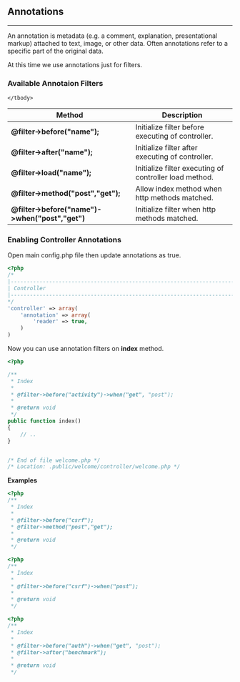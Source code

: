 
## Annotations

------

An annotation is metadata (e.g. a comment, explanation, presentational markup) attached to text, image, or other data. Often annotations refer to a specific part of the original data. 

At this time we use annotations just for filters.

### Available Annotaion Filters

<table>
    <thead>
        <tr>
            <th>Method</th>    
            <th>Description</th>
        </tr>
    </thead>
    <tbody>
        <tr>
            <td><b>@filter->before("name");</b></td>
            <td>Initialize filter before executing of controller.</td>
        </tr>
        <tr>
            <td><b>@filter->after("name");</b></td>
            <td>Initialize filter after executing of controller.</td>
        </tr>
        <tr>
            <td><b>@filter->load("name");</b></td>
            <td>Initialize filter executing of controller load method.</td>
        </tr>
        <tr>
            <td><b>@filter->method("post","get");</b></td>
            <td>Allow index method when http methods matched.</td>
        </tr>
         <tr>
            <td><b>@filter->before("name")->when("post","get")</b></td>
            <td>Initialize filter when http methods matched.</td>
        </tr>

    </tbody>
</table>

### Enabling Controller Annotations

Open main config.php file then update annotations as true.

```php
<?php
/*
|--------------------------------------------------------------------------
| Controller
|--------------------------------------------------------------------------
*/
'controller' => array(
    'annotation' => array(
        'reader' => true,
    )
)
```

Now you can use annotation filters on <b>index</b> method.


```php
<?php

/**
 * Index
 *
 * @filter->before("activity")->when("get", "post");
 * 
 * @return void
 */
public function index()
{
    // ..
}


/* End of file welcome.php */
/* Location: .public/welcome/controller/welcome.php */
```

<b>Examples</b>

```php
<?php
/**
 * Index
 *
 * @filter->before("csrf");
 * @filter->method("post","get");
 *
 * @return void
 */
```

```php
<?php
/**
 * Index
 *
 * @filter->before("csrf")->when("post");
 * 
 * @return void
 */
```

```php
<?php
/**
 * Index
 *
 * @filter->before("auth")->when("get", "post");
 * @filter->after("benchmark");
 *
 * @return void
 */
```